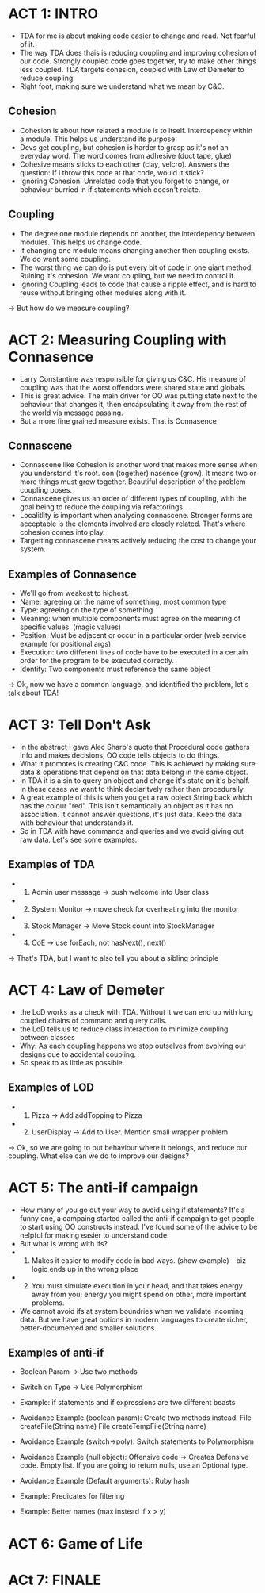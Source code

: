 # ACT 1: INTRO

 * TDA for me is about making code easier to change and read. Not fearful of it. 
 * The way TDA does thais is reducing coupling and improving cohesion of our code. Strongly coupled code goes together, try to make other things less coupled. TDA targets cohesion, coupled with Law of Demeter to reduce coupling.
 * Right foot, making sure we understand what we mean by C&C.

## Cohesion

 * Cohesion is about how related a module is to itself. Interdepency within a module. This helps us understand its purpose.
 * Devs get coupling, but cohesion is harder to grasp as it's not an everyday word. The word comes from adhesive (duct tape, glue)
 * Cohesive means sticks to each other (clay, velcro). Answers the question: If i throw this code at that code, would it stick?
 * Ignoring Cohesion: Unrelated code that you forget to change, or behaviour burried in if statements which doesn't relate.

## Coupling

 * The degree one module depends on another, the interdepency between modules. This helps us change code.
 * If changing one module means changing another then coupling exists. We do want some coupling.
 * The worst thing we can do is put every bit of code in one giant method. Ruining it's cohesion. We want coupling, but we need to control it.
 * Ignoring Coupling leads to code that cause a ripple effect, and is hard to reuse without bringing other modules along with it.

-> But how do we measure coupling?



# ACT 2: Measuring Coupling with Connasence

 * Larry Constantine was responsible for giving us C&C. His measure of coupling was that the worst offendors were shared state and globals.
 * This is great advice. The main driver for OO was putting state next to the behaviour that changes it, then encapsulating it away from the rest of the world via message passing.
 * But a more fine grained measure exists. That is Connasence

## Connascene

 * Connascene like Cohesion is another word that makes more sense when you understand it's root. con (together) nasence (grow). It means two or more things must grow together. Beautiful description of the problem coupling poses.
 * Connascene gives us an order of different types of coupling, with the goal being to reduce the coupling via refactorings.
 * Localitlity is important when analysing connascene. Stronger forms are acceptable is the elements involved are closely related. That's where cohesion comes into play.
 * Targetting connascene means actively reducing the cost to change your system.

## Examples of Connasence

 * We'll go from weakest to highest. 
 * Name: agreeing on the name of something, most common type
 * Type: agreeing on the type of something
 * Meaning: when multiple components must agree on the meaning of specific values. (magic values)
 * Position: Must be adjacent or occur in a particular order (web service example for positional args)
 * Execution: two different lines of code have to be executed in a certain order for the program to be executed correctly.
 * Identity: Two components must reference the same object
 
-> Ok, now we have a common language, and identified the problem, let's talk about TDA!



# ACT 3: Tell Don't Ask 

* In the abstract I gave Alec Sharp's quote that Procedural code gathers info and makes decisions, OO code tells objects to do things.
* What it promotes is creating C&C code. This is achieved by making sure data & operations that depend on that data belong in the same object.
* In TDA it is a sin to query an object and change it's state on it's behalf. In these cases we want to think declaritvely rather than procedurally.
* A great example of this is when you get a raw object String back which has the colour "red". This isn't semantically an object as it has no association. It cannot answer questions, it's just data. Keep the data with behaviour that understands it.
* So in TDA with have commands and queries and we avoid giving out raw data. Let's see some examples.

## Examples of TDA

* 1. Admin user message -> push welcome into User class
* 2. System Monitor -> move check for overheating into the monitor
* 3. Stock Manager -> Move Stock count into StockManager
* 4. CoE -> use forEach, not hasNext(), next()

-> That's TDA, but I want to also tell you about a sibling principle



# ACT 4: Law of Demeter

* the LoD works as a check with TDA. Without it we can end up with long coupled chains of command and query calls.
* the LoD tells us to reduce class interaction to minimize coupling between classes
* Why: As each coupling happens we stop outselves from evolving our designs due to accidental coupling.
* So speak to as little as possible.

## Examples of LOD

* 1. Pizza -> Add addTopping to Pizza
* 2. UserDisplay -> Add to User. Mention small wrapper problem

-> Ok, so we are going to put behaviour where it belongs, and reduce our coupling. What else can we do to improve our designs?



# ACT 5: The anti-if campaign 

 * How many of you go out your way to avoid using if statements? It's a funny one, a campaing started called the anti-if campaign to get people to start using OO constructs instead. I've found some of the advice to be helpful for making  easier to understand code.
 * But what is wrong with ifs? 
 * 1. Makes it easier to modify code in bad ways. (show example) - biz logic ends up in the wrong place
 * 2. You must simulate execution in your head, and that takes energy away from you; energy you might spend on other, more important problems.
 * We cannot avoid ifs at system boundries when we validate incoming data. But we have great options in modern languages to create richer, better-documented and smaller solutions.

## Examples of anti-if

* Boolean Param -> Use two methods
* Switch on Type -> Use Polymorphism


* Example: if statements and if expressions are two different beasts
* Avoidance Example (boolean param): Create two methods instead: File createFile(String name) File createTempFile(String name)
* Avoidance Example (switch->poly): Switch statements to Polymorphism
* Avoidance Example (null object): Offensive code -> Creates Defensive code. Empty list. If you are going to return nulls, use an Optional type.
* Avoidance Example (Default arguments): Ruby hash
* Example: Predicates for filtering
* Example: Better names (max instead if x > y)









# ACT 6: Game of Life



# ACt 7: FINALE


